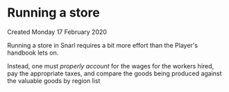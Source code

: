 # Running a store
Created Monday 17 February 2020

Running a store in Snarl requires a bit more effort than the Player's handbook lets on. 

Instead, one must *properly account* for the wages for the workers hired, pay the appropriate taxes, and compare the goods being produced against the valuable goods by region list

